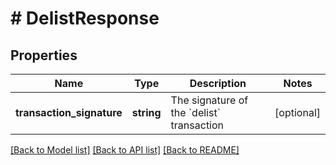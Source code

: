 # # DelistResponse

## Properties

Name | Type | Description | Notes
------------ | ------------- | ------------- | -------------
**transaction_signature** | **string** | The signature of the &#x60;delist&#x60; transaction | [optional]

[[Back to Model list]](../../README.md#models) [[Back to API list]](../../README.md#endpoints) [[Back to README]](../../README.md)
